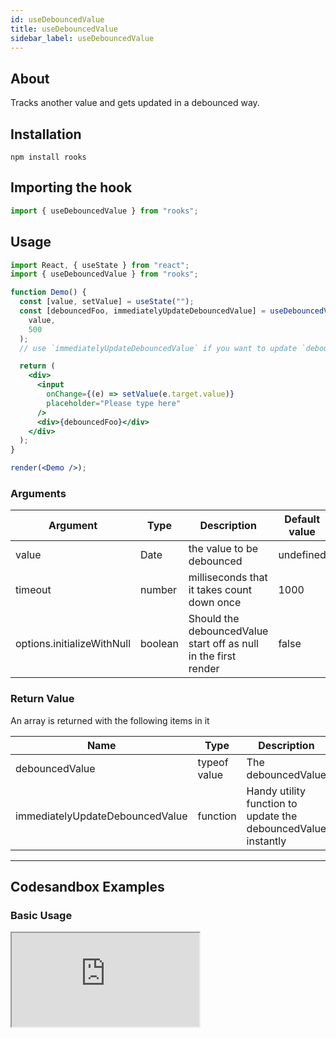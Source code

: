 ```yaml
---
id: useDebouncedValue
title: useDebouncedValue
sidebar_label: useDebouncedValue
---
```


## About

Tracks another value and gets updated in a debounced way.

[//]: # "Main"

## Installation

```
npm install rooks
```

## Importing the hook

```javascript
import { useDebouncedValue } from "rooks";
```

## Usage

```jsx
import React, { useState } from "react";
import { useDebouncedValue } from "rooks";

function Demo() {
  const [value, setValue] = useState("");
  const [debouncedFoo, immediatelyUpdateDebouncedValue] = useDebouncedValue(
    value,
    500
  );
  // use `immediatelyUpdateDebouncedValue` if you want to update `debouncedValue` immediately

  return (
    <div>
      <input
        onChange={(e) => setValue(e.target.value)}
        placeholder="Please type here"
      />
      <div>{debouncedFoo}</div>
    </div>
  );
}

render(<Demo />);
```

### Arguments

| Argument                   | Type    | Description                                                     | Default value |
| -------------------------- | ------- | --------------------------------------------------------------- | ------------- |
| value                      | Date    | the value to be debounced                                       | undefined     |
| timeout                    | number  | milliseconds that it takes count down once                      | 1000          |
| options.initializeWithNull | boolean | Should the debouncedValue start off as null in the first render | false         |

### Return Value

An array is returned with the following items in it

| Name                            | Type         | Description                                                   |
| ------------------------------- | ------------ | ------------------------------------------------------------- |
| debouncedValue                  | typeof value | The debouncedValue                                            |
| immediatelyUpdateDebouncedValue | function     | Handy utility function to update the debouncedValue instantly |

---

## Codesandbox Examples

### Basic Usage

<iframe
  src="https://codesandbox.io/embed/usedebouncedvalue-pgvg5?fontsize=14&hidenavigation=1&theme=dark"
  style={{
    width: "100%",
    height: 500,
    border: 0,
    borderRadius: 4,
    overflow: "hidden"
  }}
  title="quizzical-glitter-emrtj"
  allow="accelerometer; ambient-light-sensor; camera; encrypted-media; geolocation; gyroscope; hid; microphone; midi; payment; usb; vr; xr-spatial-tracking"
  sandbox="allow-forms allow-modals allow-popups allow-presentation allow-same-origin allow-scripts"
/>

---

## Join Bhargav's discord server

You can click on the floating discord icon at the bottom right of the screen and talk to us in our server.
